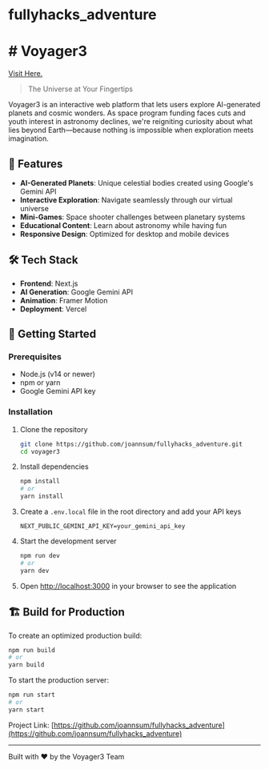 # fullyhacks_adventure
# # Voyager3

[Visit Here.](https://fullyhacks-adventure.vercel.app/)

> The Universe at Your Fingertips

Voyager3 is an interactive web platform that lets users explore AI-generated planets and cosmic wonders. As space program funding faces cuts and youth interest in astronomy declines, we're reigniting curiosity about what lies beyond Earth—because nothing is impossible when exploration meets imagination.

## 🌌 Features

- **AI-Generated Planets**: Unique celestial bodies created using Google's Gemini API
- **Interactive Exploration**: Navigate seamlessly through our virtual universe
- **Mini-Games**: Space shooter challenges between planetary systems
- **Educational Content**: Learn about astronomy while having fun
- **Responsive Design**: Optimized for desktop and mobile devices

## 🛠️ Tech Stack

- **Frontend**: Next.js
- **AI Generation**: Google Gemini API
- **Animation**: Framer Motion
- **Deployment**: Vercel

## 🚀 Getting Started

### Prerequisites

- Node.js (v14 or newer)
- npm or yarn
- Google Gemini API key

### Installation

1. Clone the repository
   ```bash
   git clone https://github.com/joannsum/fullyhacks_adventure.git
   cd voyager3
   ```

2. Install dependencies
   ```bash
   npm install
   # or
   yarn install
   ```

3. Create a `.env.local` file in the root directory and add your API keys
   ```
   NEXT_PUBLIC_GEMINI_API_KEY=your_gemini_api_key
   ```

4. Start the development server
   ```bash
   npm run dev
   # or
   yarn dev
   ```

5. Open [http://localhost:3000](http://localhost:3000) in your browser to see the application

## 🏗️ Build for Production

To create an optimized production build:

```bash
npm run build
# or
yarn build
```

To start the production server:

```bash
npm run start
# or
yarn start
```

Project Link: [https://github.com/joannsum/fullyhacks_adventure](https://github.com/joannsum/fullyhacks_adventure)

---

Built with ❤️ by the Voyager3 Team
